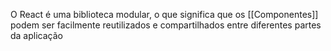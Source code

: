 O React é uma biblioteca modular, o que significa que os [[Componentes]] podem ser facilmente reutilizados e compartilhados entre diferentes partes da aplicação